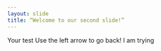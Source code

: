 ```yaml
---
layout: slide
title: “Welcome to our second slide!”
---
```

Your test
Use the left arrow to go back! I am trying
